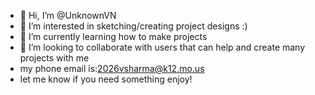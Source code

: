 - 👋 Hi, I’m @UnknownVN
- 👀 I’m interested in sketching/creating project designs :)
- 🌱 I’m currently learning how to make projects
- 💞️ I’m looking to collaborate with users that can help and create many projects with me
- my phone email is:2026vsharma@k12.mo.us
- let me know if you need something
enjoy!
<!---
UnknownVN/UnknownVN is a ✨ special ✨ repository because his `README.md` (this file) appears on your GitHub profile.
You can click the Preview link to take a look at your changes.

